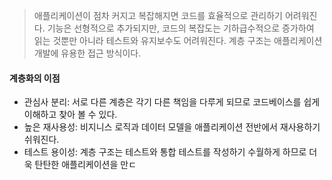 > 애플리케이션이 점차 커지고 복잡해지면 코드를 효율적으로 관리하기 어려워진다.
> 기능은 선형적으로 추가되지만, 코드의 복잡도는 기하급수적으로 증가하여 읽는 것뿐만 아니라 테스트와 유지보수도 어려워진다. 계층 구조는 애플리케이션 개발에 유용한 접근 방식이다.

#### 계층화의 이점

- 관심사 분리: 서로 다른 계층은 각기 다른 책임을 다루게 되므로 코드베이스를 쉽게 이해하고 찾아 볼 수 있다.
- 높은 재사용성: 비지니스 로직과 데이터 모델을 애플리케이션 전반에서 재사용하기 쉬워진다.
- 테스트 용이성: 계층 구조는 테스트와 통합 테스트를 작성하기 수월하게 하므로 더욱 탄탄한 애플리케이션을 만ㄷ
